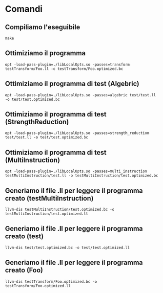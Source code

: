 # Comandi

## Compiliamo l'eseguibile

    make

## Ottimiziamo il programma

    opt -load-pass-plugin=./libLocalOpts.so -passes=transform testTransform/Foo.ll -o testTransform/Foo.optimized.bc

## Ottimiziamo il programma di test (Algebric)

    opt -load-pass-plugin=./libLocalOpts.so -passes=algebric test/test.ll -o test/test.optimized.bc
    
## Ottimiziamo il programma di test (StrengthReduction)

    opt -load-pass-plugin=./libLocalOpts.so -passes=strength_reduction test/test.ll -o test/test.optimized.bc
    
## Ottimiziamo il programma di test (MultiInstruction)

    opt -load-pass-plugin=./libLocalOpts.so -passes=multi_instruction testMultiInstruction/test.ll -o testMultiInstruction/test.optimized.bc

## Generiamo il file .ll per leggere il programma creato (testMultiInstruction)

    llvm-dis testMultiInstruction/test.optimized.bc -o testMultiInstruction/test.optimized.ll
    
## Generiamo il file .ll per leggere il programma creato (test)

    llvm-dis test/test.optimized.bc -o test/test.optimized.ll

## Generiamo il file .ll per leggere il programma creato (Foo)

    llvm-dis testTransform/Foo.optimized.bc -o testTransform/Foo.optimized.ll